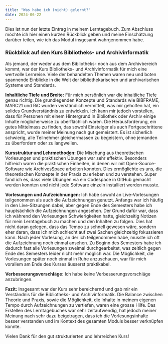 ```yaml
---
title: "Was habe ich (nicht) gelernt?"
date: 2024-06-22
---
```


Dies ist nun der letzte Eintrag in meinem Lerntagebuch. Zum Abschluss möchte ich hier einen kurzen Rückblick geben und meine Einschätzung darüber teilen, wie ich das Modul insgesamt wahrgenommen habe.

### Rückblick auf den Kurs Bibliotheks- und Archivinformatik

Als jemand, der weder aus dem Bibliotheks- noch aus dem Archivbereich kommt, war der Kurs Bibliotheks- und Archivinformatik für mich eine wertvolle Lernreise. Viele der behandelten Themen waren neu und boten spannende Einblicke in die Welt der bibliothekarischen und archivarischen Systeme und Standards.

**Inhaltliche Tiefe und Breite:**
Für mich persönlich war die inhaltliche Tiefe genau richtig. Die grundlegenden Konzepte und Standards wie BIBFRAME, MARC21 und RiC wurden verständlich vermittelt, was mir geholfen hat, ein solides Grundverständnis zu entwickeln. Ich kann mir jedoch vorstellen, dass für Personen mit einem Hintergrund in Bibliothek oder Archiv einige Inhalte möglicherweise zu oberflächlich waren. Die Herausforderung, ein gutes Mittelmass zu finden, das sowohl Einsteiger als auch Fortgeschrittene anspricht, wurde meiner Meinung nach gut gemeistert. Es ist sicherlich schwierig, alle Teilnehmer gleichermassen zu begeistern, ohne jemanden zu überfordern oder zu langweilen.

**Kursstruktur und Lehrmethoden:**
Die Mischung aus theoretischen Vorlesungen und praktischen Übungen war sehr effektiv. Besonders hilfreich waren die praktischen Einheiten, in denen wir mit Open-Source-Software wie ArchivesSpace arbeiten konnten. Dies ermöglichte es uns, die theoretischen Konzepte in der Praxis zu erleben und zu verstehen. Super fand ich es, dass viele Übungen via ein Codespace in GitHub gemacht werden konnten und nicht jede Software einzeln installiert werden musste. 

**Vorlesungen und Aufzeichnungen:**
Ich habe sowohl an Live-Vorlesungen teilgenommen als auch die Aufzeichnungen genutzt. Anfangs war ich häufig in den Live-Sitzungen dabei, aber gegen Ende des Semesters habe ich hauptsächlich die Aufzeichnungen angesehen. Der Grund dafür war, dass ich während den Vorlesungen Schwierigkeiten hatte, gleichzeitig Notizen für mein Lerntagebuch zu machen und den Inhalten zu folgen. Dies hat nicht daran gelegen, dass das Tempo zu schnell gewesen wäre, sondern eher daran, dass ich mich schlecht auf zwei Sachen gleichzeitig fokussieren kann. Nach jeder Vorlesung, an der ich teilgenommen habe, musste ich oft die Aufzeichnung noch einmal ansehen. Zu Beginn des Semesters habe ich dadurch fast alle Vorlesungen zweimal durchgearbeitet, was zeitlich gegen Ende des Semesters leider nicht mehr möglich war. Die Möglichkeit, die Vorlesungen später noch einmal in Ruhe anzuschauen, war für mich vorallem am Ende des Kurses äusserst praktikabel.

**Verbesserungsvorschläge:**
Ich habe keine Verbesserungsvorschläge anzubringen. 

**Fazit:**
Insgesamt war der Kurs sehr bereichernd und gab mir ein Verständnis für die Bibliotheks- und Archivinformatik. Die Balance zwischen Theorie und Praxis, sowie die Möglichkeit, die Inhalte in meinem eigenen Tempo durch Aufzeichnungen zu vertiefen, waren eine grosse Hilfe. Das Erstellen des Lerntagebuches war sehr zeitaufwendig, hat jedoch meiner Meinung nach sehr dazu beigetragen, dass ich die Vorlesungsinhalte besser verstanden und im Kontext des gesamten Moduls besser verknüpfen konnte.

Vielen Dank für den gut strukturierten und lehrreichen Kurs!
